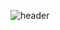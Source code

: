 ![header](https://capsule-render.vercel.app/api?type=waving&color=timeGradient&text=Welcome%20to%20Yyull's%20GitHub%20👋&animation=twinkling&fontSize=35&fontAlignY=40&fontAlign=70&height=200)

